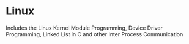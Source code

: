 # Linux

Includes the Linux Kernel Module Programming, Device Driver Programming, Linked List in C and other Inter Process Communication
